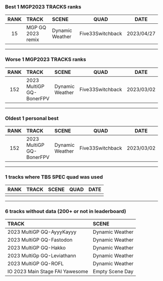 ### Best 1 MGP2023 TRACKS ranks
|RANK|TRACK|SCENE|QUAD|DATE|
|:---:|:---|:---|:---:|:---:|
|15|MGP GQ 2023 remix|Dynamic Weather|Five33Switchback|2023/04/27|
---
### Worse 1 MGP2023 TRACKS ranks
|RANK|TRACK|SCENE|QUAD|DATE|
|:---:|:---|:---|:---:|:---:|
|152|2023 MultiGP GQ-BonerFPV|Dynamic Weather|Five33Switchback|2023/03/02|
---
### Oldest 1 personal best
|RANK|TRACK|SCENE|QUAD|DATE|
|:---:|:---|:---|:---:|:---:|
|152|2023 MultiGP GQ-BonerFPV|Dynamic Weather|Five33Switchback|2023/03/02|
---
### 1 tracks where TBS SPEC quad was used
|RANK|TRACK|SCENE|QUAD|DATE|
|:---:|:---|:---|:---:|:---:|
||||||
---
### 6 tracks without data (200+ or not in leaderboard)
|TRACK|SCENE|
|:---|:---|
|2023 MultiGP GQ-AyyyKayyy|Dynamic Weather|
|2023 MultiGP GQ-Fastodon|Dynamic Weather|
|2023 MultiGP GQ-Hakko|Dynamic Weather|
|2023 MultiGp GQ-Leviathann|Dynamic Weather|
|2023 MultiGP GQ-ROFL|Dynamic Weather|
|IO 2023 Main Stage FAI Yawesome|Empty Scene Day|

